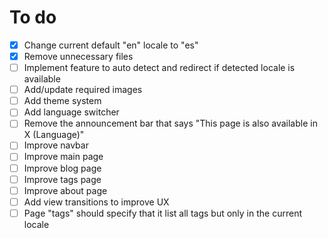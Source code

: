 # To do

- [x] Change current default "en" locale to "es"
- [x] Remove unnecessary files
- [ ] Implement feature to auto detect and redirect if detected locale is available
- [ ] Add/update required images
- [ ] Add theme system
- [ ] Add language switcher
- [ ] Remove the announcement bar that says "This page is also available in X (Language)"
- [ ] Improve navbar
- [ ] Improve main page
- [ ] Improve blog page
- [ ] Improve tags page
- [ ] Improve about page
- [ ] Add view transitions to improve UX
- [ ] Page "tags" should specify that it list all tags but only in the current locale
